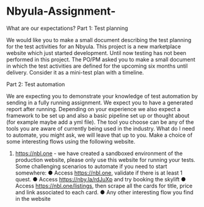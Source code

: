 # Nbyula-Assignment-
What are our expectations?
Part 1: Test planning  

We would like you to make a small document describing the test planning for the test activities
for an Nbyula. This project is a new marketplace website which just started development. Until
now testing has not been performed in this project. The PO/PM asked you to make a small
document in which the test activities are defined for the upcoming six months until delivery.
Consider it as a mini-test plan with a timeline.

Part 2: Test automation

We are expecting you to demonstrate your knowledge of test automation by sending in a fully
running assignment. We expect you to have a generated report after running. Depending on
your experience we also expect a framework to be set up and also a basic pipeline set up or
thought about (for example maybe add a yml file). The tool you choose can be any of the tools
you are aware of currently being used in the industry.
What do I need to automate, you might ask, we will leave that up to you. Make a choice of some
interesting flows using the following website.
1. https://nbl.one - we have created a sandboxed environment of the production website,
please only use this website for running your tests.
Some challenging scenarios to automate if you need to start somewhere:
● Access https://nbl.one, validate if there is at least 1 quest.
● Access https://nby.la/rdJuXp and try booking the skylift
● Access https://nbl.one/listings, then scrape all the cards for title, price and link
associated to each card.
● Any other interesting flow you find in the website
